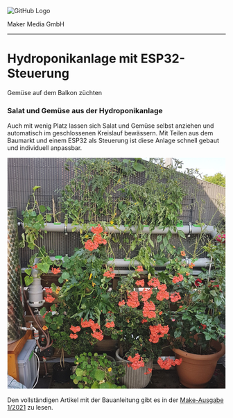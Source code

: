 ![GitHub Logo](http://www.heise.de/make/icons/make_logo.png)

Maker Media GmbH
*** 

# Hydroponikanlage mit ESP32-Steuerung
Gemüse auf dem Balkon züchten

### Salat und Gemüse aus der Hydroponikanlage

Auch mit wenig Platz lassen sich Salat und Gemüse selbst anziehen und automatisch im geschlossenen Kreislauf bewässern. Mit Teilen aus dem Baumarkt und einem ESP32 als Steuerung ist diese Anlage schnell gebaut und individuell anpassbar.

![Picture](https://github.com/MakeMagazinDE/Hydrokultur/blob/main/Hydrokultur.jpg)

Den vollständigen Artikel mit der Bauanleitung gibt es in der [Make-Ausgabe 1/2021](https://www.heise.de/select/make/2021/1/seite-36) zu lesen. 
